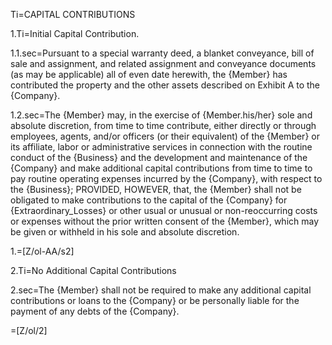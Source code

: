 Ti=CAPITAL CONTRIBUTIONS

1.Ti=Initial Capital Contribution.

1.1.sec=Pursuant to a special warranty deed, a blanket conveyance, bill of sale and assignment, and related assignment and conveyance documents (as may be applicable) all of even date herewith, the {Member} has contributed the property and the other assets described on Exhibit A to the {Company}.

1.2.sec=The {Member} may, in the exercise of {Member.his/her} sole and absolute discretion, from time to time contribute, either directly or through employees, agents, and/or officers (or their equivalent) of the {Member} or its affiliate, labor or administrative services in connection with the routine conduct of the {Business} and the development and maintenance of the {Company} and make additional capital contributions from time to time to pay routine operating expenses incurred by the {Company}, with respect to the {Business}; PROVIDED, HOWEVER, that, the {Member} shall not be obligated to make contributions to the capital of the {Company} for {Extraordinary_Losses} or other usual or unusual or non-reoccurring costs or expenses without the prior written consent of the {Member}, which may be given or withheld in his sole and absolute discretion.

1.=[Z/ol-AA/s2]

2.Ti=No Additional Capital Contributions

2.sec=The {Member} shall not be required to make any additional capital contributions or loans to the {Company} or be personally liable for the payment of any debts of the {Company}.

=[Z/ol/2]
